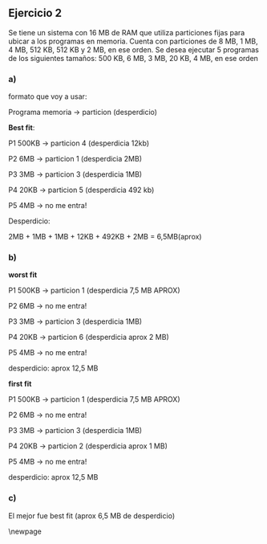 ## Ejercicio 2
Se tiene un sistema con 16 MB de RAM que utiliza particiones fijas para ubicar a los programas
en memoria. Cuenta con particiones de 8 MB, 1 MB, 4 MB, 512 KB, 512 KB y 2 MB, en ese orden.
Se desea ejecutar 5 programas de los siguientes tamaños: 500 KB, 6 MB, 3 MB, 20 KB, 4 MB, en ese
orden

### a)
formato que voy a usar:


Programa memoria $\rightarrow$ particion (desperdicio)

__Best fit__:

P1 500KB $\rightarrow$ particion 4 (desperdicia 12kb)

P2 6MB $\rightarrow$ particion 1 (desperdicia 2MB)

P3 3MB $\rightarrow$ particion 3 (desperdicia 1MB)

P4 20KB $\rightarrow$ particion 5 (desperdicia 492 kb)

P5 4MB $\rightarrow$ no me entra!

Desperdicio:

2MB + 1MB + 1MB + 12KB + 492KB + 2MB = 6,5MB(aprox)

### b)
__worst fit__

P1 500KB $\rightarrow$ particion 1 (desperdicia 7,5 MB APROX)

P2 6MB $\rightarrow$ no me entra!

P3 3MB $\rightarrow$ particion 3 (desperdicia 1MB)

P4 20KB $\rightarrow$ particion 6 (desperdicia aprox 2 MB)

P5 4MB $\rightarrow$ no me entra!

desperdicio: aprox 12,5 MB
 
__first fit__

P1 500KB $\rightarrow$ particion 1 (desperdicia 7,5 MB APROX)

P2 6MB $\rightarrow$ no me entra!

P3 3MB $\rightarrow$ particion 3 (desperdicia 1MB)

P4 20KB $\rightarrow$ particion 2 (desperdicia aprox 1 MB)

P5 4MB $\rightarrow$ no me entra!

desperdicio: aprox 12,5 MB

### c)
El mejor fue best fit (aprox 6,5 MB de desperdicio)

\newpage